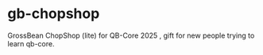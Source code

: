 # gb-chopshop
GrossBean ChopShop (lite) for QB-Core 2025 ,  gift for new people trying to learn qb-core.
